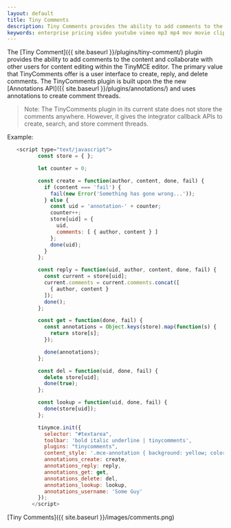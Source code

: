 ```yaml
---
layout: default
title: Tiny Comments
description: Tiny Comments provides the ability to add comments to the content and collaborate with other users for content editing.
keywords: enterprise pricing video youtube vimeo mp3 mp4 mov movie clip film comment commenting mediaembed media
---
```


The [Tiny Comment]({{ site.baseurl }}/plugins/tiny-comment/) plugin provides the ability to add comments to the content and collaborate with other users for content editing within the TinyMCE editor.
The primary value that TinyComments offer is a user interface to create, reply, and delete comments. The TinyComments plugin is built upon the the new [Annotations API]({{ site.baseurl }}/plugins/annotations/) and uses annotations to create comment threads.

> Note: The TinyComments plugin in its current state does not store the comments anywhere. However, it gives the integrator callback APIs to create, search, and store comment threads.

Example:

```js
   <script type="text/javascript">
          const store = { };

          let counter = 0;

          const create = function(author, content, done, fail) {
            if (content === 'fail') {
              fail(new Error('Something has gone wrong...'));
            } else {
              const uid = 'annotation-' + counter;
              counter++;
              store[uid] = {
                uid,
                comments: [ { author, content } ]
              };
              done(uid);
            }
          };

          const reply = function(uid, author, content, done, fail) {
            const current = store[uid];
            current.comments = current.comments.concat([
              { author, content }
            ]);
            done();
          };

          const get = function(done, fail) {
            const annotations = Object.keys(store).map(function(s) {
              return store[s];
            });

            done(annotations);
          };

          const del = function(uid, done, fail) {
            delete store[uid];
            done(true);
          };

          const lookup = function(uid, done, fail) {
            done(store[uid]);
          };

          tinymce.init({
            selector: "#textarea",
            toolbar: 'bold italic underline | tinycomments',
            plugins: "tinycomments",
            content_style: '.mce-annotation { background: yellow; color: black; } .tc-active-annotation {background: lime; color: black; }',
            annotations_create: create,
            annotations_reply: reply,
            annotations_get: get,
            annotations_delete: del,
            annotations_lookup: lookup,
            annotations_username: 'Some Guy'
          });
        </script>
```

[Tiny Comments]({{ site.baseurl }}/images/comments.png)
